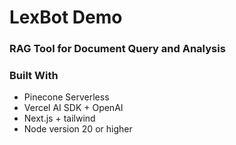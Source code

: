 # LexBot Demo

### RAG Tool for Document Query and Analysis

### Built With

- Pinecone Serverless
- Vercel AI SDK + OpenAI
- Next.js + tailwind
- Node version 20 or higher
